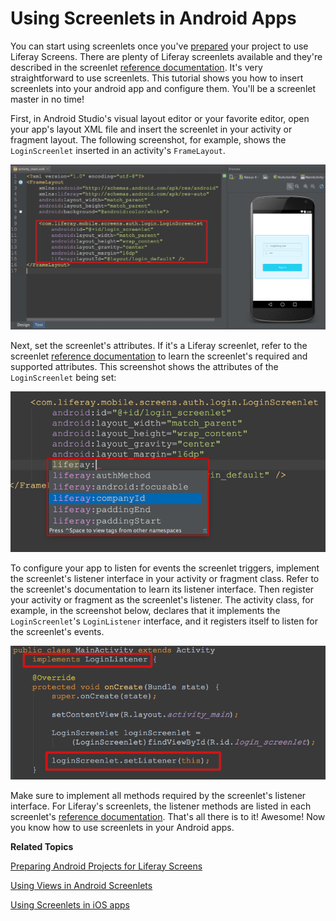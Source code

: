 # Using Screenlets in Android Apps [](id=using-screenlets-in-android-apps)

You can start using screenlets once you've
[prepared](/develop/tutorials/-/knowledge_base/6-2/preparing-android-projects-for-liferay-screens)
your project to use Liferay Screens. There are plenty of Liferay screenlets
available and they're described in the screenlet
[reference documentation](/develop/reference/-/knowledge_base/6-2/screenlets-in-liferay-screens-for-android).
It's very straightforward to use screenlets. This tutorial shows you how to
insert screenlets into your android app and configure them. You'll be a
screenlet master in no time! 

First, in Android Studio's visual layout editor or your favorite editor, open
your app's layout XML file and insert the screenlet in your activity or fragment
layout. The following screenshot, for example, shows the `LoginScreenlet`
inserted in an activity's `FrameLayout`. 

![Figure 1: Here's the `LoginScreenlet` in an activity's layout in Android Studio.](../../images/screens-android-insert-screenlet.png)

Next, set the screenlet's attributes. If it's a Liferay screenlet, refer to the
screenlet
[reference documentation](/develop/reference/-/knowledge_base/6-2/screenlets-in-liferay-screens-for-android) 
to learn the screenlet's required and supported attributes. This screenshot
shows the attributes of the `LoginScreenlet` being set:

![Figure 2: You can set a screenlet's attributes via the app's layout XML file.](../../images/screens-android-screenlet-attributes.png)

To configure your app to listen for events the screenlet triggers, implement the
screenlet's listener interface in your activity or fragment class. Refer to the
screenlet's documentation to learn its listener interface. Then register your
activity or fragment as the screenlet's listener. The activity class, for
example, in the screenshot below, declares that it implements the
`LoginScreenlet`'s `LoginListener` interface, and it registers itself to listen
for the screenlet's events.

![Figure 3: Implement the screenlet's listener in your activity or fragment class.](../../images/screens-android-screenlet-listener.png)

Make sure to implement all methods required by the screenlet's listener
interface. For Liferay's screenlets, the listener methods are listed in each
screenlet's
[reference documentation](/develop/reference/-/knowledge_base/6-2/screenlets-in-liferay-screens-for-android).
That's all there is to it! Awesome! Now you know how to use screenlets in your 
Android apps. 

**Related Topics**

[Preparing Android Projects for Liferay Screens](/develop/tutorials/-/knowledge_base/6-2/preparing-android-projects-for-liferay-screens)

[Using Views in Android Screenlets](/develop/tutorials/-/knowledge_base/6-2/using-views-in-android-screenlets)

[Using Screenlets in iOS apps](/develop/tutorials/-/knowledge_base/6-2/using-screenlets-in-ios-apps)
